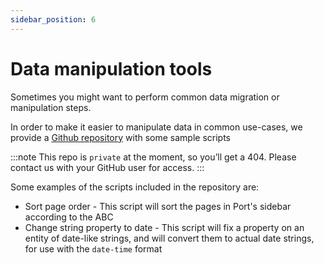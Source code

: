 ```yaml
---
sidebar_position: 6
---
```


# Data manipulation tools

Sometimes you might want to perform common data migration or manipulation steps.

In order to make it easier to manipulate data in common use-cases, we provide a [Github repository](https://github.com/port-labs/script-examples) with some sample scripts

:::note
This repo is `private` at the moment, so you’ll get a 404.
Please contact us with your GitHub user for access.
:::

Some examples of the scripts included in the repository are:

- Sort page order - This script will sort the pages in Port's sidebar according to the ABC
- Change string property to date - This script will fix a property on an entity of date-like strings, and will convert them to actual date strings, for use with the `date-time` format